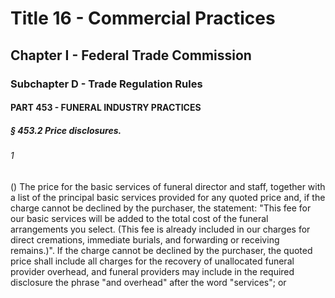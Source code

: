 
# Title 16 - Commercial Practices
## Chapter I - Federal Trade Commission
### Subchapter D - Trade Regulation Rules
#### PART 453 - FUNERAL INDUSTRY PRACTICES
##### § 453.2 Price disclosures.
###### 1

() The price for the basic services of funeral director and staff, together with a list of the principal basic services provided for any quoted price and, if the charge cannot be declined by the purchaser, the statement: "This fee for our basic services will be added to the total cost of the funeral arrangements you select. (This fee is already included in our charges for direct cremations, immediate burials, and forwarding or receiving remains.)". If the charge cannot be declined by the purchaser, the quoted price shall include all charges for the recovery of unallocated funeral provider overhead, and funeral providers may include in the required disclosure the phrase "and overhead" after the word "services"; or

